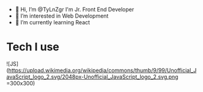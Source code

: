 - 👋 Hi, I’m @TyLnZgr I'm Jr. Front End Developer
- 👀 I’m interested in Web Development
- 🌱 I’m currently learning React

# Tech I use
![JS](https://upload.wikimedia.org/wikipedia/commons/thumb/9/99/Unofficial_JavaScript_logo_2.svg/2048px-Unofficial_JavaScript_logo_2.svg.png =300x300)


<!---
TyLnZgr/TyLnZgr is a ✨ special ✨ repository because its `README.md` (this file) appears on your GitHub profile.
You can click the Preview link to take a look at your changes.
--->
